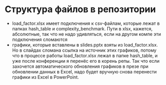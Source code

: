 # Структура файлов в репозитории

- load_factor.xlsx имеет подключения к csv-файлам, которые лежат в папках hash_table и complexity_benchmark. Пути в xlsx, кажется, абсолютные, так что не надо удивляться, если на другом компе эти подключения сломаются
- графики, которые вставлены в slides.pptx взяты из load_factor.xlsx. Но в слайдах сломана ссылка на источник этих графиков, потому что в процессе работы load_factor.xlsx лежал в папке hash_table, и уже после конференции я перенёс его в корень репы. Так что если захочется автоматического обновления графиков в презе при обновлении данных в Excel, надо будет вручную снова перенести графики из Excel в PowerPoint. 